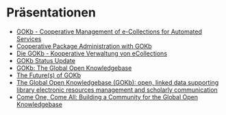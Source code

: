 # Präsentationen


-   [GOKb - Cooperative Management of e-Collections for Automated
    Services](https://www.elag2019.de/programme.html#_day3_gokb)
-   [Cooperative Package Administration with
    GOKb](https://www.folio-bib.org/wp-content/uploads/2019/04/GOKb_folio_days_2019_ger.pdf)
-   [Die GOKb - Kooperative Verwaltung von
    eCollections](https://opus4.kobv.de/opus4-bib-info/)
-   [GOKb Status Update](http://jorol.de/talks/2018-GOKb-Forum/)
-   [GOKb: The Global Open
    Knowledgebase](http://www.slideshare.net/gokb/gokb-the-global-open-knowledgebase)
-   [The Future(s) of
    GOKb](http://www.slideshare.net/gokb/the-futures-of-gokb)
-   [The Global Open Knowledgebase (GOKb): open, linked data supporting
    library electronic resources management and scholarly
    communication](http://www.slideshare.net/gokb/150331-uksg-antelmanwilson)
-   [Come One, Come All: Building a Community for the Global Open
    Knowledgebase](http://www.slideshare.net/gokb/20150223-erl15-wilsonbuildingcommunity)
